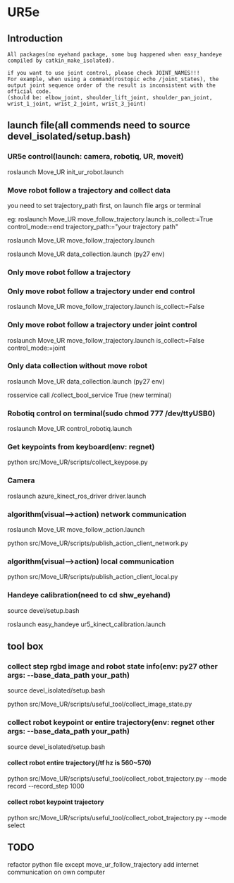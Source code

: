 # UR5e
## Introduction
    All packages(no eyehand package, some bug happened when easy_handeye  compiled by catkin_make_isolated).
    
    if you want to use joint control, please check JOINT_NAMES!!!  
    For example, when using a command(rostopic echo /joint_states), the output joint sequence order of the result is inconsistent with the official code.  
    (should be: elbow_joint, shoulder_lift_joint, shoulder_pan_joint, wrist_1_joint, wrist_2_joint, wrist_3_joint)
## launch file(all commends need to source devel_isolated/setup.bash)
### UR5e control(launch: camera, robotiq, UR, moveit)
roslaunch Move_UR init_ur_robot.launch

### Move robot follow a trajectory and collect data
you need to set trajectory_path first, on launch file args or terminal

eg: roslaunch Move_UR move_follow_trajectory.launch is_collect:=True control_mode:=end trajectory_path:="your trajectory path"

roslaunch Move_UR move_follow_trajectory.launch

roslaunch Move_UR data_collection.launch (py27 env)

### Only move robot follow a trajectory
### Only move robot follow a trajectory under end control
roslaunch Move_UR move_follow_trajectory.launch is_collect:=False

### Only move robot follow a trajectory under joint control
roslaunch Move_UR move_follow_trajectory.launch is_collect:=False control_mode:=joint

### Only data collection without move robot
roslaunch Move_UR data_collection.launch (py27 env)

rosservice call /collect_bool_service True (new terminal)

### Robotiq control on terminal(sudo chmod 777 /dev/ttyUSB0)
roslaunch Move_UR control_robotiq.launch

### Get keypoints from keyboard(env: regnet)
python src/Move_UR/scripts/collect_keypose.py

### Camera
roslaunch azure_kinect_ros_driver driver.launch

### algorithm(visual-->action) network communication
roslaunch Move_UR move_follow_action.launch

python src/Move_UR/scripts/publish_action_client_network.py 
### algorithm(visual-->action) local communication
python src/Move_UR/scripts/publish_action_client_local.py 

### Handeye calibration(need to cd shw_eyehand)
source devel/setup.bash

roslaunch easy_handeye ur5_kinect_calibration.launch

## tool box
### collect step rgbd image and robot state info(env: py27  other args: --base_data_path your_path)
source devel_isolated/setup.bash

python src/Move_UR/scripts/useful_tool/collect_image_state.py

### collect robot keypoint or entire trajectory(env: regnet  other args: --base_data_path your_path)
source devel_isolated/setup.bash

#### collect robot entire trajectory(/tf hz is 560~570)
python src/Move_UR/scripts/useful_tool/collect_robot_trajectory.py --mode record --record_step 1000

#### collect robot keypoint trajectory
python src/Move_UR/scripts/useful_tool/collect_robot_trajectory.py --mode select

## TODO
refactor python file except move_ur_follow_trajectory
add internet communication on  own computer